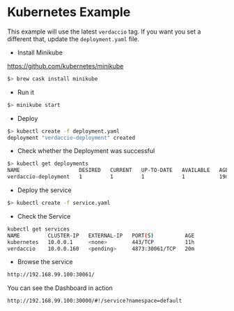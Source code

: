 # Kubernetes Example

This example will use the latest `verdaccio` tag. If you want you set a different that, update the `deployment.yaml` file.

* Install Minikube

https://github.com/kubernetes/minikube

```bash
$> brew cask install minikube
```

* Run it

```bash
$> minikube start
```

* Deploy

```bash
$> kubectl create -f deployment.yaml
deployment "verdaccio-deployment" created
```

* Check whether the Deployment was successful

```bash
$> kubectl get deployments
NAME                   DESIRED   CURRENT   UP-TO-DATE   AVAILABLE   AGE
verdaccio-deployment   1         1         1            1           19m
```

* Deploy the service

```bash
$> kubectl create -f service.yaml
```

* Check the Service

```bash
kubectl get services
NAME         CLUSTER-IP   EXTERNAL-IP   PORT(S)          AGE
kubernetes   10.0.0.1     <none>        443/TCP          11h
verdaccio    10.0.0.160   <pending>     4873:30061/TCP   20m
```

* Browse the service

```bash
http://192.168.99.100:30061/
```

You can see the Dashboard in action

```
http://192.168.99.100:30000/#!/service?namespace=default
```
